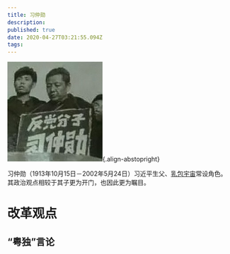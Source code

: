 ```yaml
---
title: 习仲勋
description: 
published: true
date: 2020-04-27T03:21:55.094Z
tags: 
---
```


![xi-zhong-xun.jpg](/portraits/nonfiction/xi-zhong-xun.jpg){.align-abstopright}

习仲勋（1913年10月15日－2002年5月24日）习近平生父、[乳包宇宙](/zh/encyclopedia-winnica)常设角色。其政治观点相较于其子更为开门，也因此更为瞩目。

# 改革观点
## “粤独”言论